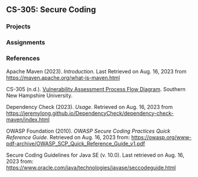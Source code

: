 
## CS-305: Secure Coding

### Projects

### Assignments

### References

Apache Maven (2023). _Introduction_. Last Retrieved on Aug. 16, 2023 from https://maven.apache.org/what-is-maven.html

CS-305 (n.d.). [Vulnerability Assessment Process Flow Diagram](./resources/VAPF_Diagram.pdf). Southern New Hampshire University.

Dependency Check (2023). _Usage_. Retrieved on Aug. 16, 2023 from https://jeremylong.github.io/DependencyCheck/dependency-check-maven/index.html

OWASP Foundation (2010). _OWASP Secure Coding Practices Quick Reference Guide_. Retrieved on Aug. 16, 2023 from: https://owasp.org/www-pdf-archive/OWASP_SCP_Quick_Reference_Guide_v1.pdf

Secure Coding Guidelines for Java SE (v. 10.0). Last retrieved on Aug. 16, 2023 from: https://www.oracle.com/java/technologies/javase/seccodeguide.html
